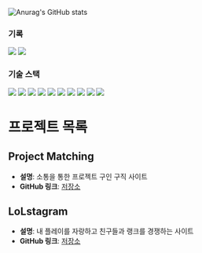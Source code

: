
<!--
**JungHoonKim-KR/JungHoonKim-KR** is a ✨ _special_ ✨ repository because its `README.md` (this file) appears on your GitHub profile.

Here are some ideas to get you started:

- 🔭 I’m currently working on ...
- 🌱 I’m currently learning ...
- 👯 I’m looking to collaborate on ...
- 🤔 I’m looking for help with ...
- 💬 Ask me about ...
- 📫 How to reach me: ...
- 😄 Pronouns: ...
- ⚡ Fun fact: ...
-->
![Anurag's GitHub stats](https://github-readme-stats.vercel.app/api?username=JungHoonKim-KR&show_icons=true&theme=radical)

### 기록 
<a href = "https://velog.io/@kjh1232100"> <img src="https://img.shields.io/badge/Velog-20C997?style=for-the-badge&logo=Velog&logoColor=white"></a>
<img src="https://img.shields.io/badge/Notion-FFFFFF?style=for-the-badge&logo=Notion&logoColor=black"></a>

### 기술 스택
<img src="https://img.shields.io/badge/Spring-6DB33F?style=for-the-badge&logo=Spring&logoColor=white"> <img src="https://img.shields.io/badge/Spring Security-6DB33F?style=for-the-badge&logo=Spring Security&logoColor=white">
<img src="https://img.shields.io/badge/Spring DATAJPA-6DB33F?style=for-the-badge&logo=Spring DataJPA&logoColor=white">
<img src="https://img.shields.io/badge/MYSQL-4479A1?style=for-the-badge&logo=MySQL&logoColor=white">
<img src="https://img.shields.io/badge/EC2-FF9900?style=for-the-badge&logo=Amazon EC2&logoColor=white">
<img src="https://img.shields.io/badge/JWT-000000?style=for-the-badge&logo=jsonwebtokens&logoColor=white">
<img src="https://img.shields.io/badge/docker-0EB4FC?style=for-the-badge&logo=docker&logoColor=white">
<img src="https://img.shields.io/badge/GitHub Actions-2088FF?style=for-the-badge&logo=GitHub Actions&logoColor=white">
<img src="https://img.shields.io/badge/Linux-FCC624?style=for-the-badge&logo=Linux&logoColor=white">
<img src="https://img.shields.io/badge/prometheus-E6522C?style=for-the-badge&logo=prometheus&logoColor=white">

# 프로젝트 목록

## Project Matching
- **설명**: 소통을 통한 프로젝트 구인 구직 사이트
- **GitHub 링크**: [저장소](https://github.com/JungHoonKim-KR/Web_Procject.git)

## LoLstagram
- **설명**: 내 플레이를 자랑하고 친구들과 랭크를 경쟁하는 사이트
- **GitHub 링크**: [저장소](https://github.com/JungHoonKim-KR/React-Springboot.git)

